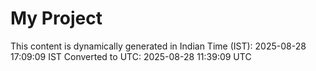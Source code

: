 # My Project

This content is dynamically generated in Indian Time (IST): 2025-08-28 17:09:09 IST
Converted to UTC: 2025-08-28 11:39:09 UTC
